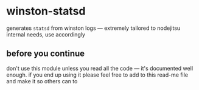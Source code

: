 # winston-statsd

generates `statsd` from winston logs — extremely tailored to nodejitsu internal needs, use accordingly

## before you continue

don't use this module unless you read all the code — it's documented well enough. if you end up using it please feel free to add to this read-me file and make it so others can to